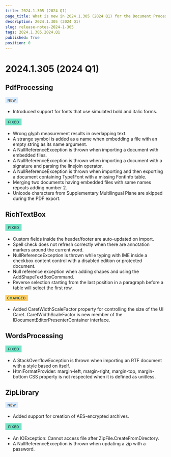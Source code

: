 ```yaml
---
title: 2024.1.305 (2024 Q1)
page_title: What is new in 2024.1.305 (2024 Q1) for the Document Processing Libraries
description: 2024.1.305 (2024 Q1)
slug: release-notes-2024-1-305 
tags: 2024.1.305,2024,Q1
published: True
position: 0
---
```



# 2024.1.305 (2024 Q1)


## PdfProcessing


![new](../images/new.png)

* Introduced support for fonts that use simulated bold and italic forms.

![fixed](../images/fixed.png)

* Wrong glyph measurement results in overlapping text.
* A strange symbol is added as a name when embedding a file with an empty string as its name argument.
* A NullReferenceException is thrown when importing a document with embedded files.
* A NullReferenceException is thrown when importing a document with a signature and parsing the linejoin operator.
* А NullReferenceException is thrown when importing and then exporting a document containing Type1Font with a missing FontInfo table.
* Merging two documents having embedded files with same names repeats adding number 2.
* Unicode characters from Supplementary Multilingual Plane are skipped during the PDF export.

## RichTextBox


![fixed](../images/fixed.png)

* Custom fields inside the header/footer are auto-updated on import.
* Spell check does not refresh correctly when there are annotation markers around the current word.
* NullReferenceException is thrown while typing with IME inside a checkbox content control with a disabled edition or protected document.
* Null reference exception when adding shapes and using the AddShapeTextBoxCommand.
* Reverse selection starting from the last position in a paragraph before a table will select the first row.

![changed](../images/changed.png)

* Added CaretWidthScaleFactor property for controlling the size of the UI Caret. CaretWidthScaleFactor is new member of the IDocumentEditorPresenterContainer interface.

## WordsProcessing


![fixed](../images/fixed.png)

* A StackOverflowException is thrown when importing an RTF document with a style based on itself.
* HtmlFormatProvider: margin-left, margin-right, margin-top, margin-bottom CSS property is not respected when it is defined as unitless.

## ZipLibrary


![new](../images/new.png)

* Added support for creation of AES-encrypted archives.

![fixed](../images/fixed.png)

* An IOException: Cannot access file after ZipFile.CreateFromDirectory.
* A NullReferenceException is thrown when updating a zip with a password.
